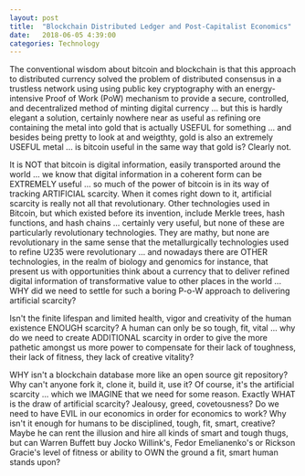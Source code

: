 ```yaml
---
layout: post
title:  "Blockchain Distributed Ledger and Post-Capitalist Economics"
date:   2018-06-05 4:39:00
categories: Technology
---
```


The conventional wisdom about bitcoin and blockchain is that this approach to distributed currency solved the problem of distributed consensus in a trustless network using using public key cryptography with an energy-intensive Proof of Work (PoW) mechanism to provide a secure, controlled, and decentralized method of minting digital currency ... but this is hardly elegant a solution, certainly nowhere near as useful as refining ore containing the metal into gold that is actually USEFUL for something ... and besides being pretty to look at and weigthty, gold is also an extremely USEFUL metal ... is bitcoin useful in the same way that gold is?  Clearly not.  

It is NOT that bitcoin is digital information, easily transported around the world ... we know that digital information in a coherent form can be EXTREMELY useful ... so much of the power of bitcoin is in its way of tracking ARTIFICIAL scarcity.  When it comes right down to it, artificial scarcity is really not all that revolutionary.  Other technologies used in Bitcoin, but which existed before its invention, include Merkle trees, hash functions, and hash chains ... certainly very useful, but none of these are particularly revolutionary technologies.  They are mathy, but none are revolutionary in the same sense that the metallurgically technologies used to refine U235 were revolutionary ... and nowadays there are OTHER technologies, in the realm of biology and genomics for instance, that present us with opportunities think about a currency that to deliver refined digital information of transformative value to other places in the world ... WHY did we need to settle for such a boring P-o-W approach to delivering artificial scarcity?  

Isn't the finite lifespan and limited health, vigor and creativity of the human existence ENOUGH scarcity?  A human can only be so tough, fit, vital ... why do we need to create ADDITIONAL scarcity in order to give the more pathetic amongst us more power to compensate for their lack of toughness, their lack of fitness, they lack of creative vitality?

WHY isn't a blockchain database more like an open source git repository?  Why can't anyone fork it, clone it, build it, use it?  Of course, it's the artificial scarcity ... which we IMAGINE that we need for some reason. Exactly WHAT is the draw of artificial scarcity?  Jealousy, greed, covetousness?  Do we need to have EVIL in our economics in order for economics to work?  Why isn't it enough for humans to be disciplined, tough, fit, smart, creative?  Maybe he can rent the illusion and hire all kinds of smart and tough thugs, but can Warren Buffett buy Jocko Willink's, Fedor Emelianenko's or Rickson Gracie's level of fitness or ability to OWN the ground a fit, smart human stands upon?
